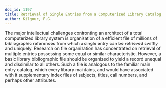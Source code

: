 ```yaml
---
doc_id: 1197
title: Retrieval of Single Entries from a Computerized Library Catalog File
author: Kilgour, F.G.
---
```


The major intellectual challenges confronting an architect of a total
computerized library system is organization of a efficient file of millions of
bibliographic references from which a single entry can be retrieved swiftly
and uniquely.  Research on file organization has concentrated on retrieval of 
multiple entries possessing some equal or similar characteristic.  However, a
basic library bibliographic file should be organized to yield a record unequal
and dissimilar to all others.  Such a file is analogous to the familiar main
entry catalog, which every library maintains, and would have associated with
it supplementary index files of subjects, titles, call numbers, and perhaps 
other attributes.